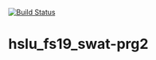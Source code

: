 [![Build Status](https://travis-ci.org/CryDeb/hslu_fs19_swat-prg2.svg?branch=master)](https://travis-ci.org/CryDeb/hslu_fs19_swat-prg2)
# hslu_fs19_swat-prg2
